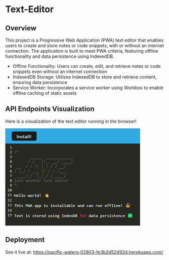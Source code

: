 # Text-Editor
## Overview

This project is a Progressive Web Application (PWA) text editor that enables users to create and store notes or code snippets, with or without an internet connection. The application is built to meet PWA criteria, featuring offline functionality and data persistence using IndexedDB.
- Offline Functionality: Users can create, edit, and retrieve notes or code snippets even without an internet connection
- IndexedDB Storage: Utilizes IndexedDB to store and retrieve content, ensuring data persistence
- Service Worker: Incorporates a service worker using Workbox to enable offline caching of static assets

## API Endpoints Visualization
Here is a visualization of the text editor running in the browser!

![screenshot](./client/src/images/text-editor.png)

## Deployment
See it live at: https://pacific-waters-02803-fe3b2d52492d.herokuapp.com/

